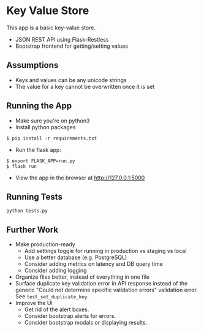 # Key Value Store
This app is a basic key-value store.
* JSON REST API using Flask-Restless
* Bootstrap frontend for getting/setting values

## Assumptions
* Keys and values can be any unicode strings
* The value for a key cannot be overwritten once it is set

## Running the App
* Make sure you're on python3
* Install python packages
```
$ pip install -r requirements.txt
```
* Run the flask app:
```
$ export FLASK_APP=run.py
$ flask run
```
* View the app in the browser at http://127.0.0.1:5000

## Running Tests
```
python tests.py
```

## Further Work
* Make production-ready
  * Add settings toggle for running in production vs staging vs local
  * Use a better database (e.g. PostgreSQL)
  * Consider adding metrics on latency and DB query time
  * Consider adding logging
* Organize files better, instead of everything in one file
* Surface duplicate key validation error in API response instead of 
the generic "Could not determine specific validation errors" validation 
error. See `test_set_duplicate_key`.
* Improve the UI
  * Get rid of the alert boxes.
  * Consider bootstrap alerts for errors.
  * Consider bootstrap modals or displaying results.